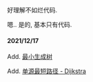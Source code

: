 好理解不如烂代码.

嗯.. 是的, 基本只有代码.

#### 2021/12/17
Add. [最小生成树]()

Add. [单源最短路径 - Dijkstra](https://github.com/mhvvv/Data_structures-and-algorithms/blob/main/%E7%BB%8F%E5%85%B8%E6%95%B0%E6%8D%AE%E7%BB%93%E6%9E%84/Dijkstra.cpp)
